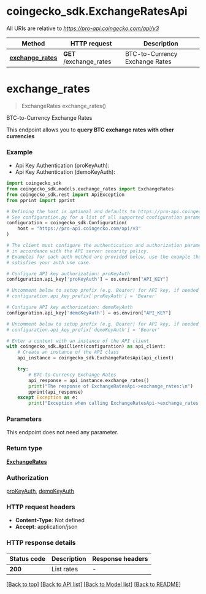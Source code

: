 # coingecko_sdk.ExchangeRatesApi

All URIs are relative to *https://pro-api.coingecko.com/api/v3*

Method | HTTP request | Description
------------- | ------------- | -------------
[**exchange_rates**](ExchangeRatesApi.md#exchange_rates) | **GET** /exchange_rates | BTC-to-Currency Exchange Rates


# **exchange_rates**
> ExchangeRates exchange_rates()

BTC-to-Currency Exchange Rates

This endpoint allows you to **query BTC exchange rates with other currencies**

### Example

* Api Key Authentication (proKeyAuth):
* Api Key Authentication (demoKeyAuth):

```python
import coingecko_sdk
from coingecko_sdk.models.exchange_rates import ExchangeRates
from coingecko_sdk.rest import ApiException
from pprint import pprint

# Defining the host is optional and defaults to https://pro-api.coingecko.com/api/v3
# See configuration.py for a list of all supported configuration parameters.
configuration = coingecko_sdk.Configuration(
    host = "https://pro-api.coingecko.com/api/v3"
)

# The client must configure the authentication and authorization parameters
# in accordance with the API server security policy.
# Examples for each auth method are provided below, use the example that
# satisfies your auth use case.

# Configure API key authorization: proKeyAuth
configuration.api_key['proKeyAuth'] = os.environ["API_KEY"]

# Uncomment below to setup prefix (e.g. Bearer) for API key, if needed
# configuration.api_key_prefix['proKeyAuth'] = 'Bearer'

# Configure API key authorization: demoKeyAuth
configuration.api_key['demoKeyAuth'] = os.environ["API_KEY"]

# Uncomment below to setup prefix (e.g. Bearer) for API key, if needed
# configuration.api_key_prefix['demoKeyAuth'] = 'Bearer'

# Enter a context with an instance of the API client
with coingecko_sdk.ApiClient(configuration) as api_client:
    # Create an instance of the API class
    api_instance = coingecko_sdk.ExchangeRatesApi(api_client)

    try:
        # BTC-to-Currency Exchange Rates
        api_response = api_instance.exchange_rates()
        print("The response of ExchangeRatesApi->exchange_rates:\n")
        pprint(api_response)
    except Exception as e:
        print("Exception when calling ExchangeRatesApi->exchange_rates: %s\n" % e)
```



### Parameters

This endpoint does not need any parameter.

### Return type

[**ExchangeRates**](ExchangeRates.md)

### Authorization

[proKeyAuth](../README.md#proKeyAuth), [demoKeyAuth](../README.md#demoKeyAuth)

### HTTP request headers

 - **Content-Type**: Not defined
 - **Accept**: application/json

### HTTP response details

| Status code | Description | Response headers |
|-------------|-------------|------------------|
**200** | List rates |  -  |

[[Back to top]](#) [[Back to API list]](../README.md#documentation-for-api-endpoints) [[Back to Model list]](../README.md#documentation-for-models) [[Back to README]](../README.md)

